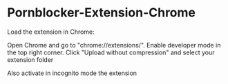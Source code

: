 # Pornblocker-Extension-Chrome

Load the extension in Chrome:

Open Chrome and go to "chrome://extensions/".
Enable developer mode in the top right corner.
Click "Upload without compression" and select your extension folder


Also activate in incognito mode the extension
